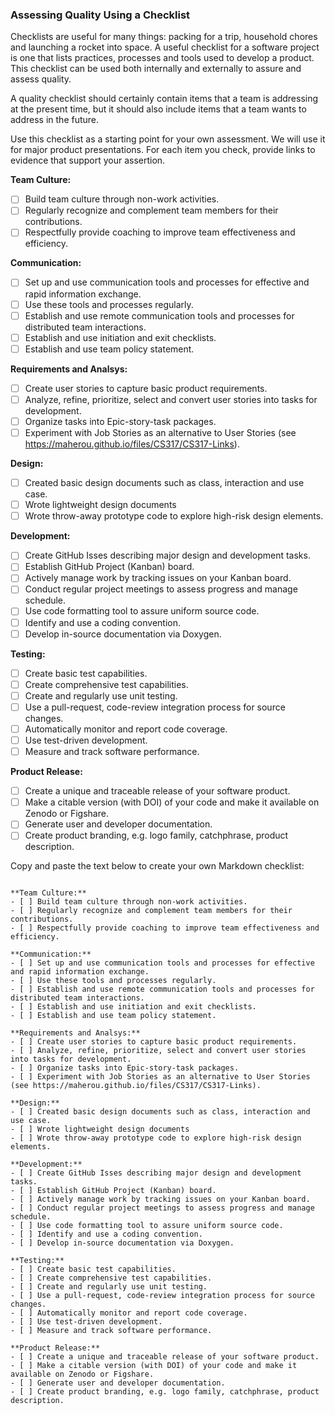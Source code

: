 ### Assessing Quality Using a Checklist

Checklists are useful for many things: packing for a trip, household chores and launching a rocket into space.  A useful checklist for a software project is one that lists practices, processes and tools used to develop a product.  This checklist can be used both internally and externally to assure and assess quality.

A quality checklist should certainly contain items that a team is addressing at the present time, but it should also include items that a team wants to address in the future.

Use this checklist as a starting point for your own assessment.  We will use it for major product presentations.  For each item you check, provide links to evidence that support your assertion.

**Team Culture:**
- [ ] Build team culture through non-work activities.
- [ ] Regularly recognize and complement team members for their contributions.
- [ ] Respectfully provide coaching to improve team effectiveness and efficiency.

**Communication:**
- [ ] Set up and use communication tools and processes for effective and rapid information exchange.
- [ ] Use these tools and processes regularly.
- [ ] Establish and use remote communication tools and processes for distributed team interactions.
- [ ] Establish and use initiation and exit checklists.
- [ ] Establish and use team policy statement.

**Requirements and Analsys:**
- [ ] Create user stories to capture basic product requirements.
- [ ] Analyze, refine, prioritize, select and convert user stories into tasks for development.
- [ ] Organize tasks into Epic-story-task packages.
- [ ] Experiment with Job Stories as an alternative to User Stories (see https://maherou.github.io/files/CS317/CS317-Links).

**Design:**
- [ ] Created basic design documents such as class, interaction and use case.
- [ ] Wrote lightweight design documents
- [ ] Wrote throw-away prototype code to explore high-risk design elements.

**Development:**
- [ ] Create GitHub Isses describing major design and development tasks.
- [ ] Establish GitHub Project (Kanban) board.
- [ ] Actively manage work by tracking issues on your Kanban board.
- [ ] Conduct regular project meetings to assess progress and manage schedule.
- [ ] Use code formatting tool to assure uniform source code.
- [ ] Identify and use a coding convention.
- [ ] Develop in-source documentation via Doxygen.

**Testing:**
- [ ] Create basic test capabilities.
- [ ] Create comprehensive test capabilities.
- [ ] Create and regularly use unit testing.
- [ ] Use a pull-request, code-review integration process for source changes.
- [ ] Automatically monitor and report code coverage.
- [ ] Use test-driven development.
- [ ] Measure and track software performance.

**Product Release:**
- [ ] Create a unique and traceable release of your software product.
- [ ] Make a citable version (with DOI) of your code and make it available on Zenodo or Figshare.
- [ ] Generate user and developer documentation.
- [ ] Create product branding, e.g. logo family, catchphrase, product description.

Copy and paste the text below to create your own Markdown checklist:

```

**Team Culture:**
- [ ] Build team culture through non-work activities.
- [ ] Regularly recognize and complement team members for their contributions.
- [ ] Respectfully provide coaching to improve team effectiveness and efficiency.

**Communication:**
- [ ] Set up and use communication tools and processes for effective and rapid information exchange.
- [ ] Use these tools and processes regularly.
- [ ] Establish and use remote communication tools and processes for distributed team interactions.
- [ ] Establish and use initiation and exit checklists.
- [ ] Establish and use team policy statement.

**Requirements and Analsys:**
- [ ] Create user stories to capture basic product requirements.
- [ ] Analyze, refine, prioritize, select and convert user stories into tasks for development.
- [ ] Organize tasks into Epic-story-task packages.
- [ ] Experiment with Job Stories as an alternative to User Stories (see https://maherou.github.io/files/CS317/CS317-Links).

**Design:**
- [ ] Created basic design documents such as class, interaction and use case.
- [ ] Wrote lightweight design documents
- [ ] Wrote throw-away prototype code to explore high-risk design elements.

**Development:**
- [ ] Create GitHub Isses describing major design and development tasks.
- [ ] Establish GitHub Project (Kanban) board.
- [ ] Actively manage work by tracking issues on your Kanban board.
- [ ] Conduct regular project meetings to assess progress and manage schedule.
- [ ] Use code formatting tool to assure uniform source code.
- [ ] Identify and use a coding convention.
- [ ] Develop in-source documentation via Doxygen.

**Testing:**
- [ ] Create basic test capabilities.
- [ ] Create comprehensive test capabilities.
- [ ] Create and regularly use unit testing.
- [ ] Use a pull-request, code-review integration process for source changes.
- [ ] Automatically monitor and report code coverage.
- [ ] Use test-driven development.
- [ ] Measure and track software performance.

**Product Release:**
- [ ] Create a unique and traceable release of your software product.
- [ ] Make a citable version (with DOI) of your code and make it available on Zenodo or Figshare.
- [ ] Generate user and developer documentation.
- [ ] Create product branding, e.g. logo family, catchphrase, product description.

```
